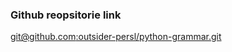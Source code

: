 ### Github reopsitorie link
[git@github.com:outsider-persl/python-grammar.git](git@github.com:outsider-persl/python-grammar.git)

